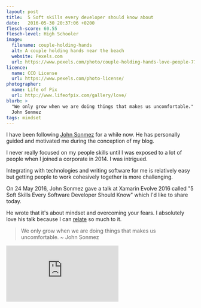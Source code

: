 ```yaml
---
layout: post
title:  5 Soft skills every developer should know about
date:   2016-05-30 20:37:06 +0200
flesch-score: 60.55
flesch-level: High Schooler
image:
  filename: couple-holding-hands
  alt: A couple holding hands near the beach
  website: Pexels.com
  url: https://www.pexels.com/photo/couple-holding-hands-love-people-7707/
licence:
  name: CCO License
  url: https://www.pexels.com/photo-license/
photographer:
  name: Life of Pix
  url: http://www.lifeofpix.com/gallery/love/
blurb: >
  "We only grow when we are doing things that makes us uncomfortable." by
  John Sonmez
tags: mindset
---
```


I have been following [John Sonmez](http://www.simpleprogrammer.com)
for a while now. He has personally guided and motivated me during the
conception of my blog.

I never really focused on my people skills until I was exposed to a lot
of people when I joined a corporate in 2014. I was intrigued.

Integrating with technologies and writing software for me is relatively
easy but getting people to work cohesively together is more challenging.

On 24 May 2016, John Sonmez gave a talk at Xamarin Evolve 2016
called "5 Soft Skills Every Software Developer Should Know" which I'd
like to share today.

He wrote that it's about mindset and overcoming your fears. I absolutely
love his talk because I can
[relate](/blog/escaping-the-social-comfort-zone/)
so much to it.

> We only grow when we are doing things that makes us uncomfortable. ~
  John Sonmez

<iframe class="youtube"
  src="https://www.youtube.com/embed/cVC3DQvAAIA"
  frameborder="0"
  allowfullscreen>
</iframe>
